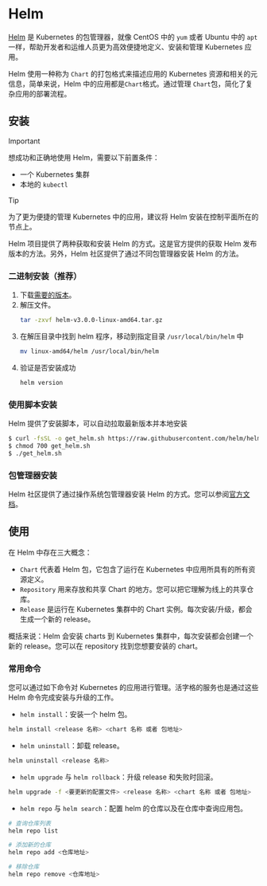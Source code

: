 # Helm

[Helm](https://helm.sh/zh/docs/) 是 Kubernetes 的包管理器，就像 CentOS 中的 `yum` 或者 Ubuntu 中的 `apt` 一样，帮助开发者和运维人员更为高效便捷地定义、安装和管理 Kubernetes 应用。

Helm 使用一种称为 `Chart` 的打包格式来描述应用的 Kubernetes 资源和相关的元信息，简单来说，Helm 中的应用都是`Chart`格式。通过管理 `Chart`包，简化了复杂应用的部署流程。

## 安装

> [!IMPORTANT]
> 想成功和正确地使用 Helm，需要以下前置条件：
>
> -   一个 Kubernetes 集群
> -   本地的 `kubectl`

> [!TIP]
> 为了更为便捷的管理 Kubernetes 中的应用，建议将 Helm 安装在控制平面所在的节点上。

Helm 项目提供了两种获取和安装 Helm 的方式。这是官方提供的获取 Helm 发布版本的方法。另外，Helm 社区提供了通过不同包管理器安装 Helm 的方法。

### 二进制安装（推荐）

1. 下载[需要的版本](https://github.com/helm/helm/releases)。
2. 解压文件。
    ```bash
    tar -zxvf helm-v3.0.0-linux-amd64.tar.gz
    ```
3. 在解压目录中找到 helm 程序，移动到指定目录 `/usr/local/bin/helm` 中
    ```bash
    mv linux-amd64/helm /usr/local/bin/helm
    ```
4. 验证是否安装成功
    ```bash
    helm version
    ```

### 使用脚本安装

Helm 提供了安装脚本，可以自动拉取最新版本并本地安装

```bash
$ curl -fsSL -o get_helm.sh https://raw.githubusercontent.com/helm/helm/main/scripts/get-helm-3
$ chmod 700 get_helm.sh
$ ./get_helm.sh
```

### 包管理器安装

Helm 社区提供了通过操作系统包管理器安装 Helm 的方式。您可以参阅[官方文档](https://helm.sh/zh/docs/intro/install/#%E9%80%9A%E8%BF%87%E5%8C%85%E7%AE%A1%E7%90%86%E5%99%A8%E5%AE%89%E8%A3%85)。

## 使用

在 Helm 中存在三大概念：

-   `Chart` 代表着 Helm 包，它包含了运行在 Kubernetes 中应用所具有的所有资源定义。
-   `Repository` 用来存放和共享 Chart 的地方。您可以把它理解为线上的共享仓库。
-   `Release` 是运行在 Kubernetes 集群中的 Chart 实例。每次安装/升级，都会生成一个新的 release。

概括来说：Helm 会安装 charts 到 Kubernetes 集群中，每次安装都会创建一个新的 release。您可以在 repository 找到您想要安装的 chart。

### 常用命令

您可以通过如下命令对 Kubernetes 的应用进行管理。活字格的服务也是通过这些 Helm 命令完成安装与升级的工作。

-   `helm install`：安装一个 helm 包。

```bash
helm install <release 名称> <chart 名称 或者 包地址>
```

-   `helm uninstall`：卸载 release。

```bash
helm uninstall <release 名称>
```

-   `helm upgrade` 与 `helm rollback`：升级 release 和失败时回滚。

```bash
helm upgrade -f <要更新的配置文件> <release 名称> <chart 名称 或者 包地址>
```

-   `helm repo` 与 `helm search`：配置 helm 的仓库以及在仓库中查询应用包。

```bash
# 查询仓库列表
helm repo list

# 添加新的仓库
helm repo add <仓库地址>

# 移除仓库
helm repo remove <仓库地址>
```
